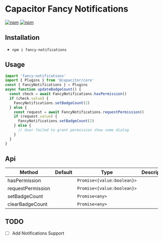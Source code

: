 # Capacitor Fancy Notifications

[![npm](https://img.shields.io/npm/v/fancy-notifications.svg)](https://www.npmjs.com/package/fancy-notifications)
[![npm](https://img.shields.io/npm/dt/fancy-notifications.svg?label=npm%20downloads)](https://www.npmjs.com/package/fancy-notifications)

## Installation

- `npm i fancy-notifications`

## Usage

```typescript
import 'fancy-notifications'
import { Plugins } from '@capacitor/core'
const { FancyNotifications } = Plugins
async function updateBadgeCount() {
  const check = await FancyNotifications.hasPermission()
  if (check.value) {
    FancyNotifications.setBadgeCount(2)
  } else {
    const request = await FancyNotifications.requestPermission()
    if (request.value) {
      FancyNotifications.setBadgeCount(2)
    } else {
      // User failed to grant permission show some dialog
    }
  }
}
```

## Api

| Method            | Default | Type                       | Description |
| ----------------- | ------- | -------------------------- | ----------- |
| hasPermission     |         | `Promise<{value:boolean}>` |             |
| requestPermission |         | `Promise<{value:boolean}>` |             |
| setBadgeCount     |         | `Promise<any>`             |             |
| clearBadgeCount   |         | `Promise<any>`             |             |

## TODO

- [ ] Add Notifications Support
